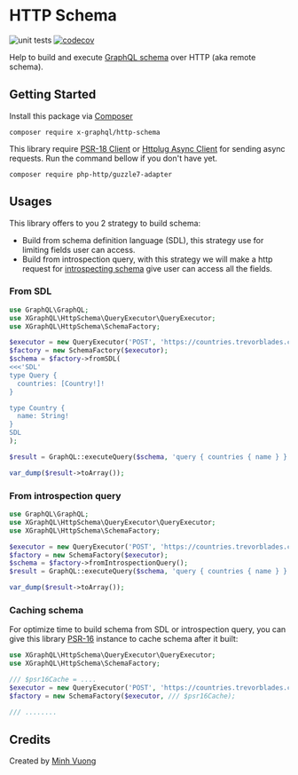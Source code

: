 HTTP Schema
===========

![unit tests](https://github.com/x-graphql/http-schema/actions/workflows/unit_tests.yml/badge.svg)
[![codecov](https://codecov.io/gh/x-graphql/http-schema/graph/badge.svg?token=AliZkXTb4E)](https://codecov.io/gh/x-graphql/http-schema)

Help to build and execute [GraphQL schema](https://webonyx.github.io/graphql-php/) over HTTP (aka remote schema).

Getting Started
---------------

Install this package via [Composer](https://getcomposer.org)

```shell
composer require x-graphql/http-schema
```

This library require [PSR-18 Client](https://www.php-fig.org/psr/psr-18/) or [Httplug Async Client](https://docs.php-http.org/en/latest/index.html) for sending async requests. Run the command bellow if you don't have yet.

```shell
composer require php-http/guzzle7-adapter
```

Usages
------

This library offers to you 2 strategy to build schema:

* Build from schema definition language (SDL), this strategy use for limiting fields user can access.
* Build from introspection query, with this strategy we will make a http request for [introspecting schema](https://graphql.org/learn/introspection/) give user can access all the fields.


### From SDL

```php
use GraphQL\GraphQL;
use XGraphQL\HttpSchema\QueryExecutor\QueryExecutor;
use XGraphQL\HttpSchema\SchemaFactory;

$executor = new QueryExecutor('POST', 'https://countries.trevorblades.com/');
$factory = new SchemaFactory($executor);
$schema = $factory->fromSDL(
<<<'SDL'
type Query {
  countries: [Country!]!
}

type Country {
  name: String!
}
SDL
);

$result = GraphQL::executeQuery($schema, 'query { countries { name } }');

var_dump($result->toArray());
```

### From introspection query

```php
use GraphQL\GraphQL;
use XGraphQL\HttpSchema\QueryExecutor\QueryExecutor;
use XGraphQL\HttpSchema\SchemaFactory;

$executor = new QueryExecutor('POST', 'https://countries.trevorblades.com/');
$factory = new SchemaFactory($executor);
$schema = $factory->fromIntrospectionQuery();
$result = GraphQL::executeQuery($schema, 'query { countries { name } }');

var_dump($result->toArray());
```

### Caching schema

For optimize time to build schema from SDL or introspection query, you can give this library [PSR-16](https://www.php-fig.org/psr/psr-16/) instance to 
cache schema after it built:

```php
use XGraphQL\HttpSchema\QueryExecutor\QueryExecutor;
use XGraphQL\HttpSchema\SchemaFactory;

/// $psr16Cache = ....
$executor = new QueryExecutor('POST', 'https://countries.trevorblades.com/');
$factory = new SchemaFactory($executor, /// $psr16Cache);

/// ........
```

Credits
-------

Created by [Minh Vuong](https://github.com/vuongxuongminh)
